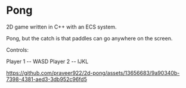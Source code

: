 # Pong
2D game written in C++ with an ECS system.

Pong, but the catch is that paddles can go anywhere on the screen.

Controls:

Player 1 -- WASD
Player 2 -- IJKL


https://github.com/praveer922/2d-pong/assets/13656683/9a90340b-7398-4381-aed3-3db952c96fd5

